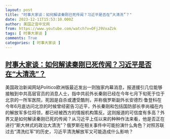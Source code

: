 ```yaml
---
layout: post
title: "时事大家谈：如何解读秦刚已死传闻？习近平是否在“大清洗”？"
date: 2023-12-11T15:53:10.000Z
author: 美国之音中文网
from: https://www.youtube.com/watch?v=OFjJ9VxaZzk
tags: [ 时事大家谈 ]
comments: True
categories: [ 时事大家谈 ]
---
```

<!--1702309990000-->
[时事大家谈：如何解读秦刚已死传闻？习近平是否在“大清洗”？](https://www.youtube.com/watch?v=OFjJ9VxaZzk)
------

<div>
美国政治新闻网站Politico欧洲版最近发出一则独家内幕消息，报道援引几位能够接触到中共高层官员的消息人士，指中共前外长秦刚已经在今年七月下旬死于位于北京的一所军医院，死因是自杀或遭受酷刑，并称俄罗斯副外长安德烈·鲁登科在今年6月底访问北京的时候曾经密告习近平，外长秦刚和包括国防部长李尚福在内的解放军多位将领，都已经被西方的情报机构策反。这则报道的可信度有多高？外界又是如何解读秦刚已死的传闻？从习近平上任以来的种种作法来看，他是否正在进行“斯大林式的政治大清洗”？俄罗斯在相关事件中可能扮演什么角色？对照苏联过去“清洗红军”的历史，习近平清洗解放军又可能造成什么影响？
</div>
